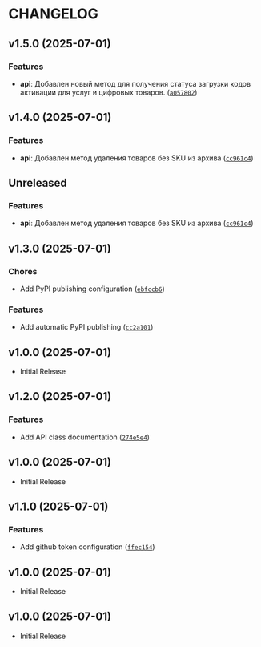 # CHANGELOG

<!-- version list -->

## v1.5.0 (2025-07-01)

### Features

- **api**: Добавлен новый метод для получения статуса загрузки кодов активации для услуг и цифровых
  товаров.
  ([`a057802`](https://github.com/mephistofox/python-ozon-api/commit/a057802ffb7dbb422e079786a530d7fca59abfbd))


## v1.4.0 (2025-07-01)

### Features

- **api**: Добавлен метод удаления товаров без SKU из архива
  ([`cc961c4`](https://github.com/mephistofox/python-ozon-api/commit/cc961c427c4a2b07905e5b0445414a8a8ab732e6))


## Unreleased

### Features

- **api**: Добавлен метод удаления товаров без SKU из архива
  ([`cc961c4`](https://github.com/mephistofox/python-ozon-api/commit/cc961c427c4a2b07905e5b0445414a8a8ab732e6))


## v1.3.0 (2025-07-01)

### Chores

- Add PyPI publishing configuration
  ([`ebfccb6`](https://github.com/mephistofox/python-ozon-api/commit/ebfccb6774d9daf543db59cabdfd60d8ea8eaa15))

### Features

- Add automatic PyPI publishing
  ([`cc2a101`](https://github.com/mephistofox/python-ozon-api/commit/cc2a1019282286119f4dc27a08e4d42c06e96b18))


## v1.0.0 (2025-07-01)

- Initial Release

## v1.2.0 (2025-07-01)

### Features

- Add API class documentation
  ([`274e5e4`](https://github.com/mephistofox/python-ozon-api/commit/274e5e4e48e3b91eb1e75fd3162eafdda3513860))


## v1.0.0 (2025-07-01)

- Initial Release

## v1.1.0 (2025-07-01)

### Features

- Add github token configuration
  ([`ffec154`](https://github.com/mephistofox/python-ozon-api/commit/ffec154408b2ed70307ba6b4d69a2b0d74b32839))


## v1.0.0 (2025-07-01)

- Initial Release

## v1.0.0 (2025-07-01)

- Initial Release
